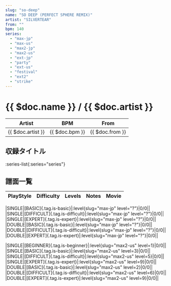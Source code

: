 ```yaml
---
slug: "so-deep"
name: "SO DEEP (PERFECT SPHERE REMIX)"
artist: "SILVERTEAR"
from: ""
bpm: 140
series:
  - "max-jp"
  - "max-us"
  - "max2-jp"
  - "max2-us"
  - "ext-jp"
  - "party"
  - "ext-us"
  - "festival"
  - "ext2"
  - "strike"
---
```


# {{ $doc.name }} / {{ $doc.artist }}

|Artist|BPM|From|
|------|---|----|
|{{ $doc.artist }}|{{ $doc.bpm }}|{{ $doc.from }}|

## 収録タイトル

:series-list{:series="series"}

## 譜面一覧

|PlayStyle|Difficulty|Levels|Notes|Movie|
|---------|----------|------|-----|-----|
<!-- max-jp -->
|SINGLE|[BASIC]{.tag.is-basic}|:level{slug="max-jp" level="?"}|0/0||
|SINGLE|[DIFFICULT]{.tag.is-difficult}|:level{slug="max-jp" level="?"}|0/0||
|SINGLE|[EXPERT]{.tag.is-expert}|:level{slug="max-jp" level="?"}|0/0||
|DOUBLE|[BASIC]{.tag.is-basic}|:level{slug="max-jp" level="?"}|0/0||
|DOUBLE|[DIFFICULT]{.tag.is-difficult}|:level{slug="max-jp" level="?"}|0/0||
|DOUBLE|[EXPERT]{.tag.is-expert}|:level{slug="max-jp" level="?"}|0/0||
<!-- max2-us -->
|SINGLE|[BEGINNER]{.tag.is-beginner}|:level{slug="max2-us" level=1}|0/0||
|SINGLE|[BASIC]{.tag.is-basic}|:level{slug="max2-us" level=3}|0/0||
|SINGLE|[DIFFICULT]{.tag.is-difficult}|:level{slug="max2-us" level=5}|0/0||
|SINGLE|[EXPERT]{.tag.is-expert}|:level{slug="max2-us" level=9}|0/0||
|DOUBLE|[BASIC]{.tag.is-basic}|:level{slug="max2-us" level=2}|0/0||
|DOUBLE|[DIFFICULT]{.tag.is-difficult}|:level{slug="max2-us" level=6}|0/0||
|DOUBLE|[EXPERT]{.tag.is-expert}|:level{slug="max2-us" level=9}|0/0||
